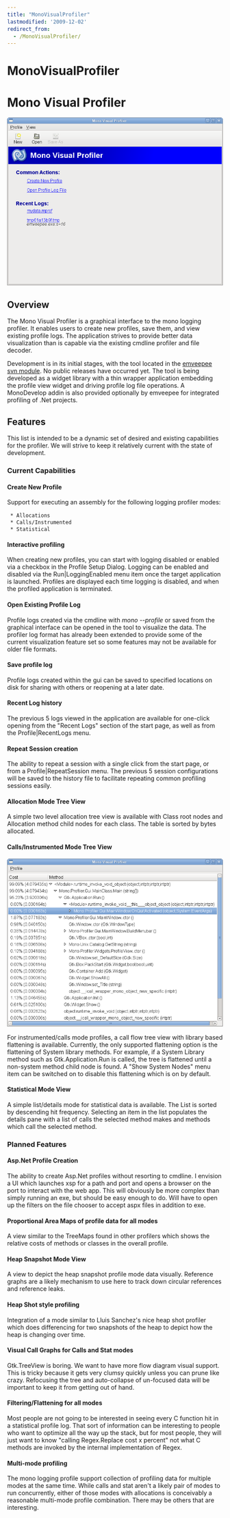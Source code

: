 ```yaml
---
title: "MonoVisualProfiler"
lastmodified: '2009-12-02'
redirect_from:
  - /MonoVisualProfiler/
---
```


MonoVisualProfiler
==================

Mono Visual Profiler
====================

[![Mvp-start.png](/archived/images/0/0e/Mvp-start.png)](/archived/images/0/0e/Mvp-start.png)

Overview
--------

The Mono Visual Profiler is a graphical interface to the mono logging profiler. It enables users to create new profiles, save them, and view existing profile logs. The application strives to provide better data visualization than is capable via the existing cmdline profiler and file decoder.

Development is in its initial stages, with the tool located in the [emveepee svn module](http://anonsvn.mono-project.com/viewvc/trunk/emveepee/). No public releases have occurred yet. The tool is being developed as a widget library with a thin wrapper application embedding the profile view widget and driving profile log file operations. A MonoDevelop addin is also provided optionally by emveepee for integrated profiling of .Net projects.

Features
--------

This list is intended to be a dynamic set of desired and existing capabilities for the profiler. We will strive to keep it relatively current with the state of development.

### Current Capabilities

#### Create New Profile

Support for executing an assembly for the following logging profiler modes:

     * Allocations
     * Calls/Instrumented
     * Statistical

#### Interactive profiling

When creating new profiles, you can start with logging disabled or enabled via a checkbox in the Profile Setup Dialog. Logging can be enabled and disabled via the Run|LoggingEnabled menu item once the target application is launched. Profiles are displayed each time logging is disabled, and when the profiled application is terminated.

#### Open Existing Profile Log

Profile logs created via the cmdline with *mono --profile* or saved from the graphical interface can be opened in the tool to visualize the data. The profiler log format has already been extended to provide some of the current visualization feature set so some features may not be available for older file formats.

#### Save profile log

Profile logs created within the gui can be saved to specified locations on disk for sharing with others or reopening at a later date.

#### Recent Log history

The previous 5 logs viewed in the application are available for one-click opening from the "Recent Logs" section of the start page, as well as from the Profile|RecentLogs menu.

#### Repeat Session creation

The ability to repeat a session with a single click from the start page, or from a Profile|RepeatSession menu. The previous 5 session configurations will be saved to the history file to facilitate repeating common profiling sessions easily.

#### Allocation Mode Tree View

A simple two level allocation tree view is available with Class root nodes and Allocation method child nodes for each class. The table is sorted by bytes allocated.

#### Calls/Instrumented Mode Tree View

[![Mvp call tree filtered.png](/archived/images/9/92/Mvp_call_tree_filtered.png)](/archived/images/9/92/Mvp_call_tree_filtered.png)

For instrumented/calls mode profiles, a call flow tree view with library based flattening is available. Currently, the only supported flattening option is the flattening of System library methods. For example, if a System Library method such as Gtk.Application.Run is called, the tree is flattened until a non-system method child node is found. A "Show System Nodes" menu item can be switched on to disable this flattening which is on by default.

#### Statistical Mode View

A simple list/details mode for statistical data is available. The List is sorted by descending hit frequency. Selecting an item in the list populates the details pane with a list of calls the selected method makes and methods which call the selected method.

### Planned Features

#### Asp.Net Profile Creation

The ability to create Asp.Net profiles without resorting to cmdline. I envision a UI which launches xsp for a path and port and opens a browser on the port to interact with the web app. This will obviously be more complex than simply running an exe, but should be easy enough to do. Will have to open up the filters on the file chooser to accept aspx files in addition to exe.

#### Proportional Area Maps of profile data for all modes

A view similar to the TreeMaps found in other profilers which shows the relative costs of methods or classes in the overall profile.

#### Heap Snapshot Mode View

A view to depict the heap snapshot profile mode data visually. Reference graphs are a likely mechanism to use here to track down circular references and reference leaks.

#### Heap Shot style profiling

Integration of a mode similar to Lluis Sanchez's nice heap shot profiler which does differencing for two snapshots of the heap to depict how the heap is changing over time.

#### Visual Call Graphs for Calls and Stat modes

Gtk.TreeView is boring. We want to have more flow diagram visual support. This is tricky because it gets very clumsy quickly unless you can prune like crazy. Refocusing the tree and auto-collapse of un-focused data will be important to keep it from getting out of hand.

#### Filtering/Flattening for all modes

Most people are not going to be interested in seeing every C function hit in a statistical profile log. That sort of information can be interesting to people who want to optimize all the way up the stack, but for most people, they will just want to know "calling Regex.Replace cost x percent" not what C methods are invoked by the internal implementation of Regex.

#### Multi-mode profiling

The mono logging profile support collection of profiling data for multiple modes at the same time. While calls and stat aren't a likely pair of modes to run concurrently, either of those modes with allocations is conceivably a reasonable multi-mode profile combination. There may be others that are interesting.

